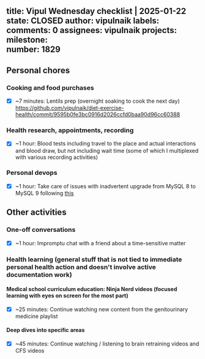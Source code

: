 title:	Vipul Wednesday checklist | 2025-01-22
state:	CLOSED
author:	vipulnaik
labels:	
comments:	0
assignees:	vipulnaik
projects:	
milestone:	
number:	1829
--
## Personal chores

### Cooking and food purchases

- [x] ~7 minutes: Lentils prep (overnight soaking to cook the next day) https://github.com/vipulnaik/diet-exercise-health/commit/9595b0fe3bc0916d2026ccfd0baa90d96cc60388

### Health research, appointments, recording

- [x] ~1 hour: Blood tests including travel to the place and actual interactions and blood draw, but not including wait time (some of which I multiplexed with various recording activities)

### Personal devops

- [x] ~1 hour: Take care of issues with inadvertent upgrade from MySQL 8 to MySQL 9 following [this](https://stackoverflow.com/a/78968030/3662913)

## Other activities

### One-off conversations

- [x] ~1 hour: Impromptu chat with a friend about a time-sensitive matter

### Health learning (general stuff that is not tied to immediate personal health action and doesn't involve active documentation work)

#### Medical school curriculum education: Ninja Nerd videos (focused learning with eyes on screen for the most part)

- [x] ~25 minutes: Continue watching new content from the genitourinary medicine playlist

#### Deep dives into specific areas

- [x] ~45 minutes: Continue watching / listening to brain retraining videos and CFS videos
